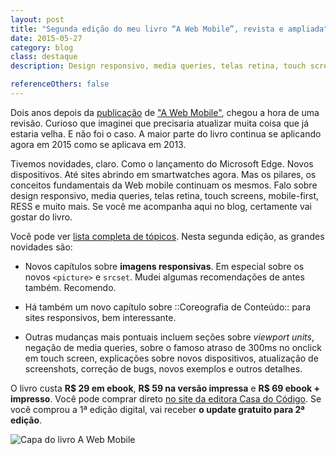 ```yaml
---
layout: post
title: "Segunda edição do meu livro “A Web Mobile”, revista e ampliada"
date: 2015-05-27
category: blog
class: destaque
description: Design responsivo, media queries, telas retina, touch screen, mobile-first, RESS e muito mais. Meu novo livro pela editora Casa do Código.

referenceOthers: false
---
```


Dois anos depois da [publicação](/lancamento-livro-web-mobile/) de ["A Web Mobile"](/livro-web-mobile/), chegou a hora de uma revisão. Curioso que imaginei que precisaria atualizar muita coisa que já estaria velha. E não foi o caso. A maior parte do livro continua se aplicando agora em 2015 como se aplicava em 2013.

Tivemos novidades, claro. Como o lançamento do Microsoft Edge. Novos dispositivos. Até sites abrindo em smartwatches agora. Mas os pilares, os conceitos fundamentais da Web mobile continuam os mesmos. Falo sobre design responsivo, media queries, telas retina, touch screens, mobile-first, RESS e muito mais. Se você me acompanha aqui no blog, certamente vai gostar do livro.

Você pode ver [lista completa de tópicos](/livro-web-mobile/#sumario). Nesta segunda edição, as grandes novidades são:

* Novos capítulos sobre **imagens responsivas**. Em especial sobre os novos `<picture>` e `srcset`. Mudei algumas recomendações de antes também. Recomendo.

* Há também um novo capítulo sobre ::Coreografia de Conteúdo:: para sites responsivos, bem interessante.

* Outras mudanças mais pontuais incluem seções sobre *viewport units*, negação de media queries, sobre o famoso atraso de 300ms no onclick em touch screen, explicações sobre novos dispositivos, atualização de screenshots, correção de bugs, novos exemplos e outros detalhes.

O livro custa **R$ 29 em ebook**, **R$ 59 na versão impressa** e **R$ 69 ebook + impresso**. Você pode comprar direto [no site da editora Casa do Código](https://casadocodigo.refersion.com/l/fdf.1465). Se você comprou a 1ª edição digital, vai receber **o update gratuito para 2ª edição**.

<img src="/img/posts/livro-web-mobile/capa-web-mobile-1200px.png" style="max-width:600px" alt="Capa do livro A Web Mobile">

